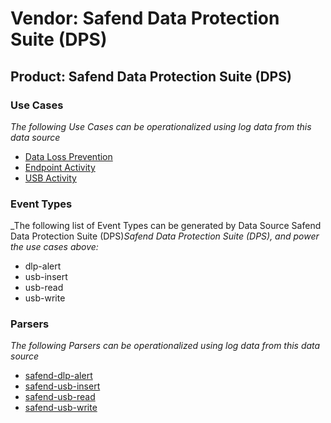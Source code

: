 Vendor: Safend Data Protection Suite (DPS)
==========================================
Product: Safend Data Protection Suite (DPS)
-------------------------------------------

### Use Cases

_The following Use Cases can be operationalized using log data from this data source_

* [Data Loss Prevention](../UseCases/usecase_data_loss_prevention.md)
* [Endpoint Activity](../UseCases/usecase_endpoint_activity.md)
* [USB Activity](../UseCases/usecase_usb_activity.md)


### Event Types

_The following list of Event Types can be generated by Data Source Safend Data Protection Suite (DPS)_Safend Data Protection Suite (DPS), and power the use cases above:_

- dlp-alert
- usb-insert
- usb-read
- usb-write


### Parsers

_The following Parsers can be operationalized using log data from this data source_

* [safend-dlp-alert](../Parsers/parserContent_safend-dlp-alert.md)
* [safend-usb-insert](../Parsers/parserContent_safend-usb-insert.md)
* [safend-usb-read](../Parsers/parserContent_safend-usb-read.md)
* [safend-usb-write](../Parsers/parserContent_safend-usb-write.md)
